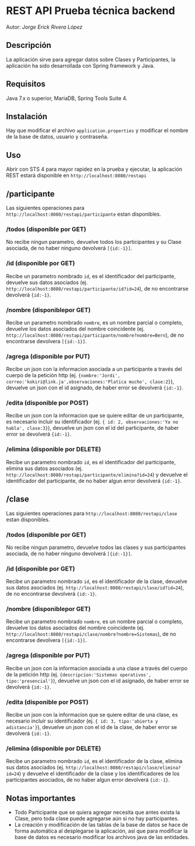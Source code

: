 # REST API Prueba técnica backend
Autor: *Jorge Erick Rivera López*
## Descripción 
La aplicación sirve para agregar datos sobre Clases y Participantes, la aplicación ha sido desarrollada con Spring framework y Java.
## Requisitos
Java 7.x o superior, MariaDB, Spring Tools Suite 4.
## Instalación
Hay que modificar el archivo `application.properties` y modificar el nombre de la base de datos, usuario y contraseña.
## Uso
Abrir con STS 4 para mayor rapidez en la prueba y ejecutar, la aplicación REST estará disponible en `http://localhost:8080/restapi`
## /participante
Las siguientes operaciones para `http://localhost:8080/restapi/participante` estan disponibles.
### /todos (disponible por GET)
No recibe ningun parametro, devuelve todos los participantes y su Clase asociada, de no haber ninguno devolverá `[{id:-1}]`.
### /id (disponible por GET)
Recibe un parametro nombrado `id`, es el identificador del participante, devuelve sus datos asociados (ej. `http://localhost:8080/restapi/participante/id?id=24`), de no encontrarse devolverá `{id:-1}`.
### /nombre (disponiblepor GET)
Recibe un parametro nombrado `nombre`, es un nombre parcial o completo, devuelve los datos asociados del nombre coincidente (ej. `http://localhost:8080/restapi/participante/nombre?nombre=Bern`), de no encontrarse devolvera `[{id:-1}]`.
### /agrega (disponible por PUT)
Recibe un json con la informacion asociada a un participante a través del cuerpo de la petición http (ej. `{nombre:'Jordi', correo:'kokiri@link.ja',observaciones:'Platica mucho', clase:2}`), devuelve un json con el id asignado, de haber error se devolverá `{id:-1}`.
### /edita (disponible por POST)
Recibe un json con la informacion que se quiere editar de un participante, es necesario incluir su identificador (ej. `{ id: 2, observaciones:'Ya no habla', clase:3}`), devuelve un json con el id del participante, de haber error se devolverá `{id:-1}`.
### /elimina (disponible por DELETE)
Recibe un parametro nombrado `id`, es el identificador del participante, elimina sus datos asociados (ej. `http://localhost:8080/restapi/participante/elimina?id=24`) y devuelve el identificador del participante, de no haber algun error devolverá `{id:-1}`.
## /clase
Las siguientes operaciones para `http://localhost:8080/restapi/clase` estan disponibles.
### /todos (disponible por GET)
No recibe ningun parametro, devuelve todos las clases y sus participantes asociada, de no haber ninguno devolverá `[{id:-1}]`.
### /id (disponible por GET)
Recibe un parametro nombrado `id`, es el identificador de la clase, devuelve sus datos asociados (ej. `http://localhost:8080/restapi/clase/id?id=24`), de no encontrarse devolverá `{id:-1}`.
### /nombre (disponiblepor GET)
Recibe un parametro nombrado `nombre`, es un nombre parcial o completo, devuelve los datos asociados del nombre coincidente (ej. `http://localhost:8080/restapi/clase/nombre?nombre=Sistemas`), de no encontrarse devolvera `[{id:-1}]`.
### /agrega (disponible por PUT)
Recibe un json con la informacion asociada a una clase a través del cuerpo de la petición http (ej. `{descripcion:'Sistemas operativos', tipo:'presencial'}`), devuelve un json con el id asignado, de haber error se devolverá `{id:-1}`.
### /edita (disponible por POST)
Recibe un json con la informacion que se quiere editar de una clase, es necesario incluir su identificador (ej. `{ id: 3, tipo:'abierta y adistancia'}`), devuelve un json con el id de la clase, de haber error se devolverá `{id:-1}`.
### /elimina (disponible por DELETE)
Recibe un parametro nombrado `id`, es el identificador de la clase, elimina sus datos asociados (ej. `http://localhost:8080/restapi/clase/elimina?id=24`) y devuelve el identificador de la clase y los identificadores de los participantes asociados, de no haber algun error devolverá `{id:-1}`.

## Notas importantes
* Todo Participante que se quiera agregar necesita que antes exista la Clase, pero toda clase puede agregarse aún si no hay participantes.
* La creación y modificación de las tablas de la base de datos se hace de forma automática al desplegarse la aplicación, así que para modificar la base de datos es necesario modificar los archivos java de las entidades.